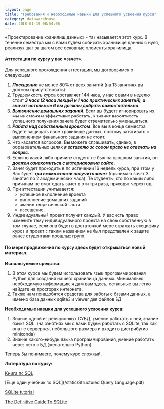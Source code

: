 ```yaml
---
layout: page
title: "Требования и необходимые навыки для успешного усвоения курса"
category: datawarehouse
date: 2018-01-19 08:54:06
---
```


«Проектирование хранилищ данных» - так называется этот курс. В течение семестра мы с вами будем собирать хранилище данных с нуля, реализуя шаг за шагом все основные элементы хранилища. 

#### Аттестация по курсу у вас «зачет».

Для успешного прохождения аттестации, мы договоримся о следующем:

1. ***Посещение*** не менее 80% от всех занятий (на 13 занятиях вы должны присутствовать)
2. Трудоемкость курса составляет 144 часа, у нас с вами в неделю стоит ***3 часа (2 часа лекций и 1 час практических занятий), а значит остальные 6 вы должны добрать самостоятельно***. 
3. ***Выполнение домашних заданий***. Если вы будете игнорировать их, мы не сможем эффективно работать, а значит вероятность успешного получения зачета будет стремительно уменьшаться.
4. ***Работа над собственным проектом***. Все вы в конце семестра будете защищать свое хранилище данных, поэтому затягивать с выполнением финального задания не стоит.
5. Что касается вопросов: Вы можете спрашивать, однако, в образовательных целях ***я оставляю за собой право не отвечать на вопрос***. 
6. Если по какой либо причине студент не был на прошлом занятии, он ***должен ознакомиться с материалом на сайте***.
7. Зачет будет проходить в по истечении 16 недель курса, при этом у Вас будет ***три возможности получить зачет*** (принимаю зачет 3 занятия по 2 академических часа). Те студенты, кто по каким либо причинам не смог сдать зачет в эти три раза, приходят через год.
8. При аттестации учитывается: 
   - успешное выполнение проекта
   - выполнение домашних заданий
   - знание теоретической части
   - посещение.
9. Индивидуальный проект получит каждый. У вас есть право изменить тему индивидуального проекта на свою собственную в том случае, если она будет в достаточной мере отражать специфику курса и проект с таким названием не был представлен к защите ранее студентами прошлых групп.

#### По мере продвижения по курсу здесь будет открываться новый материал.

**Используемые средства:**

1. В этом курсе мы будем использовать язык программирования Python для создания нашего хранилища данных. Минимально необходимую информацию я дам вам здесь, остальные вы легко найдете на просторах интернета.
2. Также нам понадобятся средства для работы с базами данных, а именно база данных sqlite3 и viewer для файлов БД

**Необходимые навыки для успешного усвоения курса:**

1. Знание одной из реляционных СУБД, умение работать с ней, знание языка SQL. (на занятиях мы с вами будем работать с SQLite, так как она не серверная, небольшого размера и входит в дистрибутив miniconda)
2. Знание какого-нибудь языка программирования, умение работать через него с БД (желательно Python)


Теперь Вы понимаете, почему курс сложный.

**Литература по курсу:**

[Книга по SQL](/static/Alan_Beaulieu-Learning_SQL-EN.pdf)

[Еще один учебник по SQL](/static/Structured Query Language.pdf)

[SQLite tutorial](/static/sqlite_tutorial.pdf)

[The Definitive Guide To SQLite](/static/The_Definitive_Guide_to_SQLite_2nd_edition.pdf)







